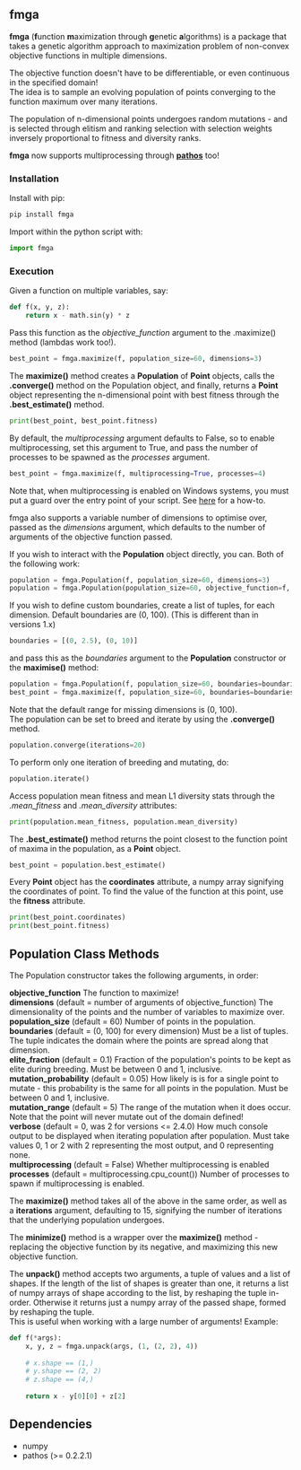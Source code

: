 ## fmga
**fmga** (**f**unction **m**aximization through **g**enetic **a**lgorithms) is a package that takes a genetic algorithm approach to maximization problem of non-convex objective functions in multiple dimensions.
 
The objective function doesn't have to be differentiable, or even continuous in the specified domain!  
The idea is to sample an evolving population of points converging to the function maximum over many iterations.

The population of n-dimensional points undergoes random mutations - and is selected through elitism and ranking selection with selection weights inversely proportional to fitness and diversity ranks.

**fmga** now supports multiprocessing through **[pathos](https://github.com/uqfoundation/pathos)** too! 

### Installation
Install with pip:
```bash
pip install fmga
```
Import within the python script with:
```python
import fmga
```

### Execution
Given a function on multiple variables, say:
```python
def f(x, y, z):
    return x - math.sin(y) * z
```
Pass this function as the *objective_function* argument to the .maximize() method (lambdas work too!).  

```python
best_point = fmga.maximize(f, population_size=60, dimensions=3)
```

The **maximize()** method creates a **Population** of **Point** objects, calls the **.converge()** method on the Population object, and finally,
returns a **Point** object representing the n-dimensional point with best fitness through the **.best_estimate()** method.  

```python
print(best_point, best_point.fitness)
```
By default, the *multiprocessing* argument defaults to False, so to enable multiprocessing, set this argument to True, and pass the number of processes to be spawned as the *processes* argument.
```python
best_point = fmga.maximize(f, multiprocessing=True, processes=4)
```
Note that, when multiprocessing is enabled on Windows systems, you must put a guard over the entry point of your script.
See [here](https://docs.python.org/2/library/multiprocessing.html#windows) for a how-to.

fmga also supports a variable number of dimensions to optimise over, passed as the *dimensions* argument, which defaults to the number of arguments of the objective function passed.

If you wish to interact with the **Population** object directly, you can.
Both of the following work:
```python
population = fmga.Population(f, population_size=60, dimensions=3)
population = fmga.Population(population_size=60, objective_function=f, dimensions=3)
```
If you wish to define custom boundaries, create a list of tuples, for each dimension. Default boundaries are (0, 100). 
(This is different than in versions 1.x)
```python
boundaries = [(0, 2.5), (0, 10)]
```
and pass this as the *boundaries* argument to the **Population** constructor or the **maximise()** method:
```python
population = fmga.Population(f, population_size=60, boundaries=boundaries)
best_point = fmga.maximize(f, population_size=60, boundaries=boundaries)
```
Note that the default range for missing dimensions is (0, 100).  
The population can be set to breed and iterate by using the **.converge()** method.
```python
population.converge(iterations=20)
```
To perform only one iteration of breeding and mutating, do:
```python
population.iterate()
```
Access population mean fitness and mean L1 diversity stats through the _.mean_fitness_ and _.mean_diversity_ attributes:
```python
print(population.mean_fitness, population.mean_diversity)
```

The **.best_estimate()** method returns the point closest to the function point of maxima in the population, as a **Point** object.
```python
best_point = population.best_estimate()
```
Every **Point** object has the __coordinates__ attribute, a numpy array signifying the coordinates of point.
To find the value of the function at this point, use the __fitness__ attribute.
```python
print(best_point.coordinates)
print(best_point.fitness)
```

## Population Class Methods
The Population constructor takes the following arguments, in order:

**objective_function** The function to maximize!  
**dimensions** (default = number of arguments of objective_function) The dimensionality of the points and the number of variables to maximize over.  
**population_size** (default = 60) Number of points in the population.  
**boundaries** (default = (0, 100) for every dimension) Must be a list of tuples. The tuple indicates the domain where the points are spread along that dimension.    
**elite_fraction** (default = 0.1) Fraction of the population's points to be kept as elite during breeding. Must be between 0 and 1, inclusive.  
**mutation_probability** (default = 0.05) How likely is is for a single point to mutate - this probability is the same for all points in the population.
Must be between 0 and 1, inclusive.  
**mutation_range** (default = 5) The range of the mutation when it does occur. Note that the point will never mutate out of the domain defined!  
**verbose** (default = 0, was 2 for versions <= 2.4.0) How much console output to be displayed when iterating population after population. Must take values 0, 1 or 2 with 2 representing the most output, and 0 representing none.   
**multiprocessing** (default = False) Whether multiprocessing is enabled  
**processes** (default = multiprocessing.cpu_count()) Number of processes to spawn if multiprocessing is enabled. 

The **maximize()** method takes all of the above in the same order, as well as a **iterations** argument,
defaulting to 15, signifying the number of iterations that the underlying population undergoes.

The **minimize()** method is a wrapper over the **maximize()** method - replacing the objective function by its negative, and maximizing this new objective function.

The **unpack()** method accepts two arguments, a tuple of values and a list of shapes. If the length of the list of shapes is greater than one, it returns a list of numpy arrays of shape according to the list, by reshaping the tuple in-order.
Otherwise it returns just a numpy array of the passed shape, formed by reshaping the tuple.   
This is useful when working with a large number of arguments! Example:
```python
def f(*args):
    x, y, z = fmga.unpack(args, (1, (2, 2), 4))
    
    # x.shape == (1,)
    # y.shape == (2, 2)
    # z.shape == (4,)
    
    return x - y[0][0] + z[2]
```

## Dependencies
* numpy
* pathos (>= 0.2.2.1)